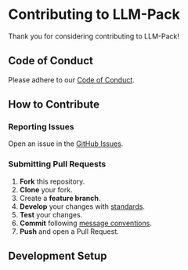 
# Contributing to LLM-Pack

Thank you for considering contributing to LLM-Pack!

## Code of Conduct

Please adhere to our [Code of Conduct](./CODE_OF_CONDUCT.md).

## How to Contribute

### Reporting Issues

Open an issue in the [GitHub Issues](https://github.com/yourusername/llm-pack/issues).

### Submitting Pull Requests

1. **Fork** this repository.
2. **Clone** your fork.
3. Create a **feature branch**.
4. **Develop** your changes with [standards](./docs/code_standards.md).
5. **Test** your changes.
6. **Commit** following [message conventions](./docs/commit_message_conventions.md).
7. **Push** and open a Pull Request.

## Development Setup
